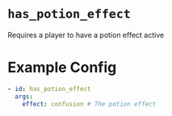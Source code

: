 # `has_potion_effect`

Requires a player to have a potion effect active

# Example Config
```yaml
- id: has_potion_effect
  args:
    effect: confusion # The potion effect
```
